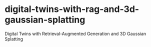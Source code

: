 # digital-twins-with-rag-and-3d-gaussian-splatting
Digital Twins with Retrieval-Augmented Generation and 3D Gaussian Splatting

